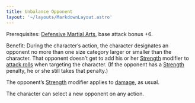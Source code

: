 ```yaml
---
title: Unbalance Opponent
layout: '~/layouts/MarkdownLayout.astro'
---
```

Prerequisites: [Defensive Martial Arts](/modern.d20.srd/feats/defensive.martial.arts), base attack bonus +6.

Benefit: During the character’s action, the character designates an opponent
no more than one size category larger or smaller than the character. That
opponent doesn’t get to add his or her
[Strength](/modern.d20.srd/basics/ability.scores) modifier to [attack rolls](/modern.d20.srd/combat/attack.roll) when targeting the character. (If
the opponent has a [Strength](/modern.d20.srd/basics/ability.scores) penalty,
he or she still takes that penalty.)

The opponent’s [Strength](/modern.d20.srd/basics/ability.scores) modifier
applies to [damage](/modern.d20.srd/combat/damage), as usual.

The character can select a new opponent on any action.

